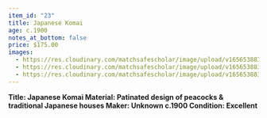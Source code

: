 ```yaml
---
item_id: "23"
title: Japanese Komai
age: c.1900
notes_at_bottom: false
price: $175.00
images:
  - https://res.cloudinary.com/matchsafescholar/image/upload/v1656538834/Komai3.jpg
  - https://res.cloudinary.com/matchsafescholar/image/upload/v1656538833/Komai1.jpg
  - https://res.cloudinary.com/matchsafescholar/image/upload/v1656538832/Komai2.jpg
---
```

**Title:		Japanese Komai
Material:	Patinated design of peacocks & traditional Japanese houses
Maker:	        Unknown c.1900
Condition:	Excellent**